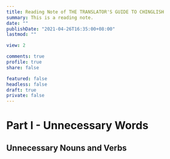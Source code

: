 ```yaml
---
title: Reading Note of THE TRANSLATOR'S GUIDE TO CHINGLISH
summary: This is a reading note.
date: ""
publishDate: "2021-04-26T16:35:00+08:00"
lastmod: ""

view: 2

comments: true
profile: true
share: false

featured: false
headless: false
draft: true
private: false
---
```

# Part I - Unnecessary Words

## Unnecessary Nouns and Verbs 